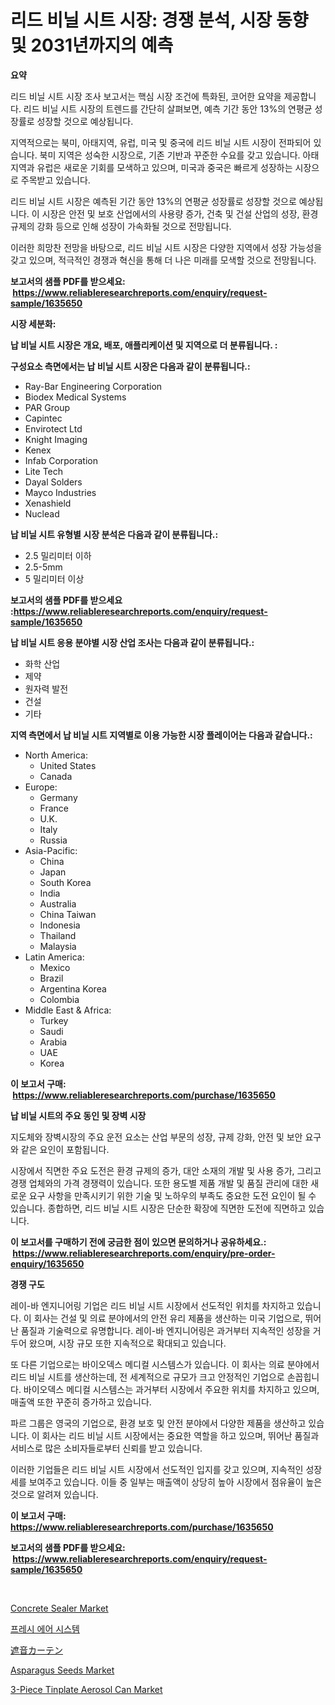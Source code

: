 <p><h1>리드 비닐 시트 시장: 경쟁 분석, 시장 동향 및 2031년까지의 예측</h1></p><p><strong>요약</strong></p>
<p><p>리드 비닐 시트 시장 조사 보고서는 핵심 시장 조건에 특화된, 코어한 요약을 제공합니다. 리드 비닐 시트 시장의 트렌드를 간단히 살펴보면, 예측 기간 동안 13%의 연평균 성장률로 성장할 것으로 예상됩니다.</p><p>지역적으로는 북미, 아태지역, 유럽, 미국 및 중국에 리드 비닐 시트 시장이 전파되어 있습니다. 북미 지역은 성숙한 시장으로, 기존 기반과 꾸준한 수요를 갖고 있습니다. 아태지역과 유럽은 새로운 기회를 모색하고 있으며, 미국과 중국은 빠르게 성장하는 시장으로 주목받고 있습니다.</p><p>리드 비닐 시트 시장은 예측된 기간 동안 13%의 연평균 성장률로 성장할 것으로 예상됩니다. 이 시장은 안전 및 보호 산업에서의 사용량 증가, 건축 및 건설 산업의 성장, 환경 규제의 강화 등으로 인해 성장이 가속화될 것으로 전망됩니다.</p><p>이러한 희망찬 전망을 바탕으로, 리드 비닐 시트 시장은 다양한 지역에서 성장 가능성을 갖고 있으며, 적극적인 경쟁과 혁신을 통해 더 나은 미래를 모색할 것으로 전망됩니다.</p></p>
<p><strong>보고서의 샘플 PDF를 받으세요: &nbsp;<a href="https://www.reliableresearchreports.com/enquiry/request-sample/1635650">https://www.reliableresearchreports.com/enquiry/request-sample/1635650</a></strong></p>
<p><strong>시장 세분화:</strong></p>
<p><strong> 납 비닐 시트 시장은 개요, 배포, 애플리케이션 및 지역으로 더 분류됩니다. :</strong></p>
<p><strong>구성요소 측면에서는 납 비닐 시트 시장은 다음과 같이 분류됩니다.:</strong></p>
<p><ul><li>Ray-Bar Engineering Corporation</li><li>Biodex Medical Systems</li><li>PAR Group</li><li>Capintec</li><li>Envirotect Ltd</li><li>Knight Imaging</li><li>Kenex</li><li>Infab Corporation</li><li>Lite Tech</li><li>Dayal Solders</li><li>Mayco Industries</li><li>Xenashield</li><li>Nuclead</li></ul></p>
<p><strong> 납 비닐 시트 유형별 시장 분석은 다음과 같이 분류됩니다.:</strong></p>
<p><ul><li>2.5 밀리미터 이하</li><li>2.5-5mm</li><li>5 밀리미터 이상</li></ul></p>
<p><strong>보고서의 샘플 PDF를 받으세요 :<a href="https://www.reliableresearchreports.com/enquiry/request-sample/1635650">https://www.reliableresearchreports.com/enquiry/request-sample/1635650</a></strong></p>
<p><strong> 납 비닐 시트 응용 분야별 시장 산업 조사는 다음과 같이 분류됩니다.:</strong></p>
<p><ul><li>화학 산업</li><li>제약</li><li>원자력 발전</li><li>건설</li><li>기타</li></ul></p>
<p><strong>지역 측면에서 납 비닐 시트 지역별로 이용 가능한 시장 플레이어는 다음과 같습니다.:</strong></p>
<p><ul>
    <li>
        North America:
        <ul>
            <li>United States</li>
            <li>Canada</li>
        </ul>
    </li>
    <li>
        Europe:
        <ul>
            <li>Germany</li>
            <li>France</li>
            <li>U.K.</li>
            <li>Italy</li>
            <li>Russia</li>
        </ul>
    </li>
    <li>
        Asia-Pacific:
        <ul>
            <li>China</li>
            <li>Japan</li>
            <li>South Korea</li>
            <li>India</li>
            <li>Australia</li>
            <li>China Taiwan</li>
            <li>Indonesia</li>
            <li>Thailand</li>
            <li>Malaysia</li>
        </ul>
    </li>
    <li>
        Latin America:
        <ul>
            <li>Mexico</li>
            <li>Brazil</li>
            <li>Argentina Korea</li>
            <li>Colombia</li>
        </ul>
    </li>
    <li>
        Middle East & Africa:
        <ul>
            <li>Turkey</li>
            <li>Saudi</li>
            <li>Arabia</li>
            <li>UAE</li>
            <li>Korea</li>
        </ul>
    </li>
    </ul></p>
<p><strong>이 보고서 구매: &nbsp;<a href="https://www.reliableresearchreports.com/purchase/1635650">https://www.reliableresearchreports.com/purchase/1635650</a></strong></p>
<p><strong>납 비닐 시트의 주요 동인 및 장벽 시장</strong></p>
<p><p>지도체와 장벽시장의 주요 운전 요소는 산업 부문의 성장, 규제 강화, 안전 및 보안 요구와 같은 요인이 포함됩니다. </p><p>시장에서 직면한 주요 도전은 환경 규제의 증가, 대안 소재의 개발 및 사용 증가, 그리고 경쟁 업체와의 가격 경쟁력이 있습니다. 또한 용도별 제품 개발 및 품질 관리에 대한 새로운 요구 사항을 만족시키기 위한 기술 및 노하우의 부족도 중요한 도전 요인이 될 수 있습니다. 종합하면, 리드 비닐 시트 시장은 단순한 확장에 직면한 도전에 직면하고 있습니다.</p></p>
<p><strong>이 보고서를 구매하기 전에 궁금한 점이 있으면 문의하거나 공유하세요.: &nbsp;<a href="https://www.reliableresearchreports.com/enquiry/pre-order-enquiry/1635650">https://www.reliableresearchreports.com/enquiry/pre-order-enquiry/1635650</a></strong></p>
<p><strong>경쟁 구도</strong></p>
<p><p>레이-바 엔지니어링 기업은 리드 비닐 시트 시장에서 선도적인 위치를 차지하고 있습니다. 이 회사는 건설 및 의료 분야에서의 안전 유리 제품을 생산하는 미국 기업으로, 뛰어난 품질과 기술력으로 유명합니다. 레이-바 엔지니어링은 과거부터 지속적인 성장을 거두어 왔으며, 시장 규모 또한 지속적으로 확대되고 있습니다.</p><p>또 다른 기업으로는 바이오덱스 메디컬 시스템스가 있습니다. 이 회사는 의료 분야에서 리드 비닐 시트를 생산하는데, 전 세계적으로 규모가 크고 안정적인 기업으로 손꼽힙니다. 바이오덱스 메디컬 시스템스는 과거부터 시장에서 주요한 위치를 차지하고 있으며, 매출액 또한 꾸준히 증가하고 있습니다.</p><p>파르 그룹은 영국의 기업으로, 환경 보호 및 안전 분야에서 다양한 제품을 생산하고 있습니다. 이 회사는 리드 비닐 시트 시장에서는 중요한 역할을 하고 있으며, 뛰어난 품질과 서비스로 많은 소비자들로부터 신뢰를 받고 있습니다.</p><p>이러한 기업들은 리드 비닐 시트 시장에서 선도적인 입지를 갖고 있으며, 지속적인 성장세를 보여주고 있습니다. 이들 중 일부는 매출액이 상당히 높아 시장에서 점유율이 높은 것으로 알려져 있습니다.</p></p>
<p><strong>이 보고서 구매: &nbsp; <a href="https://www.reliableresearchreports.com/purchase/1635650">https://www.reliableresearchreports.com/purchase/1635650</a></strong></p>
<p><strong>보고서의 샘플 PDF를 받으세요: &nbsp;<a href="https://www.reliableresearchreports.com/enquiry/request-sample/1635650">https://www.reliableresearchreports.com/enquiry/request-sample/1635650</a></strong><strong></strong></p>
<p>&nbsp;</p>
<p><p><a href="https://forested-sushi-9b0.notion.site/Concrete-Sealer-Market-Size-Furnishes-Valuable-Information-Encompassing-Market-Share-Market-Trends--d3e5fc4d2b2e424faa463ab3c0ec2002">Concrete Sealer Market</a></p><p><a href="https://github.com/RichardLueilwitz787/Market-Research-Report-List-1/blob/main/95149257359.md">프레시 에어 시스템</a></p><p><a href="https://github.com/efcvopdgkdx128/Market-Research-Report-List-1/blob/main/13896677830.md">遮音カーテン</a></p><p><a href="https://issuu.com/reportprime-2/docs/asparagus-seeds-market-size-2030.pptx">Asparagus Seeds Market</a></p><p><a href="https://github.com/derrinmiltonellis35gcl/Market-Research-Report-List-2/blob/main/3-piece-tinplate-aerosol-can-market.md">3-Piece Tinplate Aerosol Can Market</a></p></p>